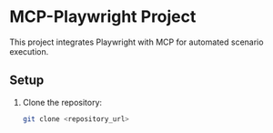 # MCP-Playwright Project

This project integrates Playwright with MCP for automated scenario execution.

## Setup

1. Clone the repository:

   ```bash
   git clone <repository_url>
